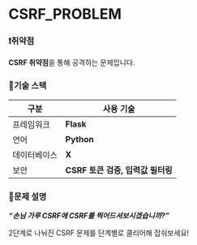 # CSRF_PROBLEM

### ❗취약점

**CSRF 취약점**을 통해 공격하는 문제입니다.


### 🧾기술 스택

| **구분** | **사용 기술** |
| --- | --- |
| 프레임워크 | **Flask** |
| 언어 | **Python** |
| 데이터베이스 | **X** |
| 보안 | **CSRF 토큰 검증, 입력값 필터링** |


### 🔐문제 설명

***“손님 가루 CSRF에  CSRF를 찍어드셔보시겠습니까?”***

2단계로 나눠진 CSRF 문제를 단계별로 클리어해 잡숴보세요!